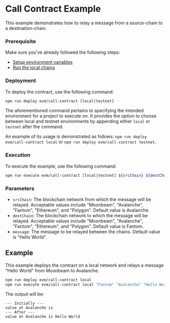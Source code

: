 # Call Contract Example

This example demonstrates how to relay a message from a source-chain to a destination-chain.

### Prerequisite

Make sure you've already followed the following steps:

-   [Setup environment variables](/README.md#set-environment-variables)
-   [Run the local chains](/README.md#running-the-local-chains)

### Deployment

To deploy the contract, use the following command:

```bash
npm run deploy evm/call-contract [local|testnet]
```

The aforementioned command pertains to specifying the intended environment for a project to execute on. It provides the option to choose between local and testnet environments by appending either `local` or `testnet` after the command. 

An example of its usage is demonstrated as follows: `npm run deploy evm/call-contract local` or `npm run deploy evm/call-contract testnet`. 

### Execution

To execute the example, use the following command:

```bash
npm run execute evm/call-contract [local|testnet] ${srcChain} ${destChain} ${message}
```

### Parameters

-   `srcChain`: The blockchain network from which the message will be relayed. Acceptable values include "Moonbeam", "Avalanche", "Fantom", "Ethereum", and "Polygon". Default value is Avalanche.
-   `destChain`: The blockchain network to which the message will be relayed. Acceptable values include "Moonbeam", "Avalanche", "Fantom", "Ethereum", and "Polygon". Default value is Fantom.
-   `message`: The message to be relayed between the chains. Default value is "Hello World".

## Example

This example deploys the contract on a local network and relays a message "Hello World" from Moonbeam to Avalanche.

```bash
npm run deploy evm/call-contract local
npm run execute evm/call-contract local "Fantom" "Avalanche" "Hello World"
```

The output will be:

```
--- Initially ---
value at Avalanche is
--- After ---
value at Avalanche is Hello World
```
